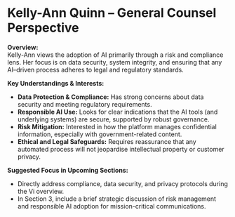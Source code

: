 # Kelly-Ann Quinn – General Counsel Perspective

**Overview:**  
Kelly-Ann views the adoption of AI primarily through a risk and compliance lens. Her focus is on data security, system integrity, and ensuring that any AI–driven process adheres to legal and regulatory standards.

**Key Understandings & Interests:**
- **Data Protection & Compliance:** Has strong concerns about data security and meeting regulatory requirements.
- **Responsible AI Use:** Looks for clear indications that the AI tools (and underlying systems) are secure, supported by robust governance.
- **Risk Mitigation:** Interested in how the platform manages confidential information, especially with government-related content.
- **Ethical and Legal Safeguards:** Requires reassurance that any automated process will not jeopardise intellectual property or customer privacy.

**Suggested Focus in Upcoming Sections:**  
- Directly address compliance, data security, and privacy protocols during the Vi overview.
- In Section 3, include a brief strategic discussion of risk management and responsible AI adoption for mission-critical communications.